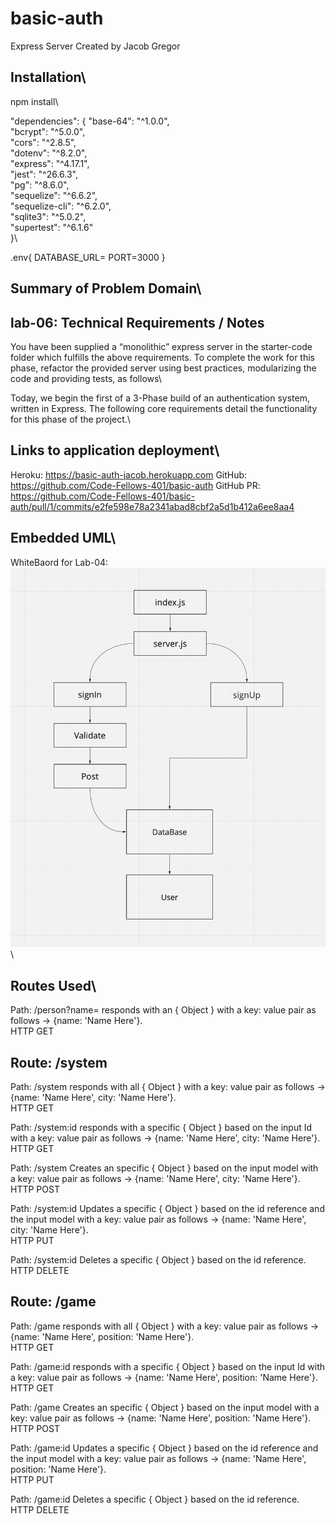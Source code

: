 # basic-auth

Express Server
Created by Jacob Gregor

## Installation\

npm install\

"dependencies": {
"base-64": "^1.0.0",\
 "bcrypt": "^5.0.0",\
 "cors": "^2.8.5",\
 "dotenv": "^8.2.0",\
 "express": "^4.17.1",\
 "jest": "^26.6.3",\
 "pg": "^8.6.0",\
 "sequelize": "^6.6.2",\
 "sequelize-cli": "^6.2.0",\
 "sqlite3": "^5.0.2",\
 "supertest": "^6.1.6"\
 }\

.env{
DATABASE_URL=
PORT=3000
}

## Summary of Problem Domain\

## lab-06: Technical Requirements / Notes

You have been supplied a “monolithic” express server in the starter-code folder which fulfills the above requirements. To complete the work for this phase, refactor the provided server using best practices, modularizing the code and providing tests, as follows\

Today, we begin the first of a 3-Phase build of an authentication system, written in Express. The following core requirements detail the functionality for this phase of the project.\

## Links to application deployment\

Heroku: https://basic-auth-jacob.herokuapp.com
GitHub: https://github.com/Code-Fellows-401/basic-auth
GitHub PR: https://github.com/Code-Fellows-401/basic-auth/pull/1/commits/e2fe598e78a2341abad8cbf2a5d1b412a6ee8aa4

## Embedded UML\

WhiteBaord for Lab-04:
![whiteboard](./lib/images/UML.png)\

## Routes Used\

Path: /person?name=
responds with an { Object } with a key: value pair as follows -> {name: 'Name Here'}.\
HTTP GET

## Route: /system

Path: /system
responds with all { Object } with a key: value pair as follows -> {name: 'Name Here', city: 'Name Here'}.\
HTTP GET

Path: /system:id
responds with a specific { Object } based on the input Id with a key: value pair as follows -> {name: 'Name Here', city: 'Name Here'}.\
HTTP GET

Path: /system
Creates an specific { Object } based on the input model with a key: value pair as follows -> {name: 'Name Here', city: 'Name Here'}.\
HTTP POST

Path: /system:id
Updates a specific { Object } based on the id reference and the input model with a key: value pair as follows -> {name: 'Name Here', city: 'Name Here'}.\
HTTP PUT

Path: /system:id
Deletes a specific { Object } based on the id reference.\
HTTP DELETE

## Route: /game

Path: /game
responds with all { Object } with a key: value pair as follows -> {name: 'Name Here', position: 'Name Here'}.\
HTTP GET

Path: /game:id
responds with a specific { Object } based on the input Id with a key: value pair as follows -> {name: 'Name Here', position: 'Name Here'}.\
HTTP GET

Path: /game
Creates an specific { Object } based on the input model with a key: value pair as follows -> {name: 'Name Here', position: 'Name Here'}.\
HTTP POST

Path: /game:id
Updates a specific { Object } based on the id reference and the input model with a key: value pair as follows -> {name: 'Name Here', position: 'Name Here'}.\
HTTP PUT

Path: /game:id
Deletes a specific { Object } based on the id reference.\
HTTP DELETE
